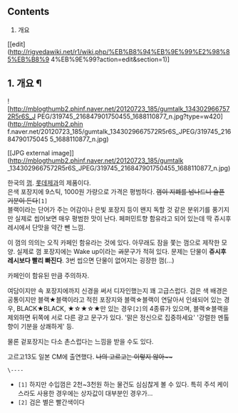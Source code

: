 ## Contents

    

1. 개요 

[[edit](http://rigvedawiki.net/r1/wiki.php/%EB%B8%94%EB%9E%99%E2%98%85%EB%B8%9
4%EB%9E%99?action=edit&section=1)]

## 1. 개요 ¶

  

![http://mblogthumb2.phinf.naver.net/20120723_185/gumtalk_1343029667572R5r6S_J
PEG/319745_216847901750455_1688110877_n.jpg?type=w420](http://mblogthumb2.phin
f.naver.net/20120723_185/gumtalk_1343029667572R5r6S_JPEG/319745_21684790175045
5_1688110877_n.jpg)

[[JPG external image]](http://mblogthumb2.phinf.naver.net/20120723_185/gumtalk
_1343029667572R5r6S_JPEG/319745_216847901750455_1688110877_n.jpg)

  
  

한국의 [껌](%EA%BB%8C.md). [롯데제과](%EB%A1%AF%EB%8D%B0%EC%A0%9C%EA%B3%BC.md)의
제품이다.  
은색 포장지에 9스틱, 1000원 가량으로 가격은 평범하다. <del>껌이 지폐를 넘나드니 슬픈 기분이 든다</del>`[1]`  
블랙이라는 단어가 주는 어감이나 은빛 포장지 등이 왠지 독할 것 같은 분위기를 풍기지만 실제로 씹어보면 매우 평범한 맛이 난다. 페퍼민트향
함유라고 되어 있는데 딱 쥬시후레시에서 단맛을 약간 뺀 느낌.

  

이 껌의 의의는 오직 카페인 함유라는 것에 있다. 아무래도 잠을 쫓는 껌으로 제작한 모양. 실제로 껌 포장지에는 Wake up이라는
<del>괴</del>문구가 적혀 있다. 문제는 단물이 **쥬시후레시보다 빨리 빠진다**. 3번 씹으면 단물이 없어지는 굉장한 껌(...)

  

카페인이 함유된 만큼 주의하자.

  

여담이지만 속 포장지에까지 신경을 써서 디자인했는지 꽤 고급스럽다. 검은 색 배경은 공통이지만 블랙★블랙이라고 적힌 포장지와 블랙☆블랙이
연달아서 인쇄되어 있는 경우, BLACK★BLACK, ★☆★☆★만 있는 경우`[2]`의 4종류가 있으며, 블랙☆블랙을 제외하면 뒤쪽에 서로
다른 광고 문구가 있다. '맑은 정신으로 집중하세요' '강렬한 멘톨향이 기분을 상쾌하게' 등.

  

물론 겉포장지는 다소 촌스럽다는 느낌을 받을 수도 있다.

  
  
  

고르고13도 일본 CM에 출연했다. <del>나의 고르고는 이렇지 않아~~</del>

`\----`

  * `[1]` 하지만 수입껌은 2천~3천원 하는 물건도 심심찮게 볼 수 있다. 특히 주석 케이스라도 사용한 경우에는 상자값이 대부분인 경우가...
  * `[2]` 검은 별은 빨간색이다


